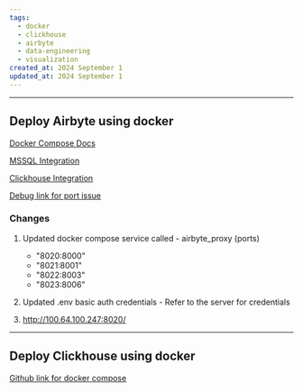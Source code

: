 ```yaml
---
tags:
  - docker
  - clickhouse
  - airbyte
  - data-engineering
  - visualization
created_at: 2024 September 1
updated_at: 2024 September 1
---
```

---
## Deploy Airbyte using docker

[Docker Compose Docs](https://docs.airbyte.com/deploying-airbyte/docker-compose)

[MSSQL Integration](https://docs.airbyte.com/integrations/sources/mssql)

[Clickhouse Integration](https://docs.airbyte.com/integrations/destinations/clickhouse)

[Debug link for port issue](https://github.com/airbytehq/airbyte/discussions/35451)

### Changes
1. Updated docker compose service called - airbyte_proxy (ports)
	 - "8020:8000"
      - "8021:8001"
      - "8022:8003"
      - "8023:8006"
  2. Updated .env basic auth credentials - Refer to the server for credentials
 
  
  3. http://100.64.100.247:8020/
  ---

## Deploy Clickhouse using docker

[Github link for docker compose](https://gist.github.com/rosonkhadka/eeaafb076111eae07b5c9cdfbe031e17)


